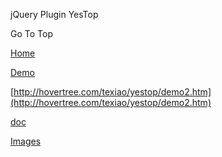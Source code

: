 jQuery Plugin YesTop

Go To Top

[Home](http://hovertree.com/texiao/yestop/)

[Demo](http://hovertree.com/texiao/yestop/demo2.htm)

[http://hovertree.com/texiao/yestop/demo2.htm](http://hovertree.com/texiao/yestop/demo2.htm)

[doc](http://hovertree.com/texiao/yestop/)

[Images](http://hovertree.com/h/bjaf/topimage.htm)